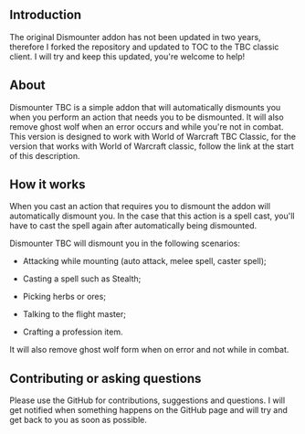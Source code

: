 ## Introduction

The original Dismounter addon has not been updated in two years, therefore I forked the repository and updated to TOC to the TBC classic client. I will try and keep this updated, you're welcome to help! 

## About

Dismounter TBC is a simple addon that will automatically dismounts you when you perform an action that needs you to be dismounted. It will also remove ghost wolf when an error occurs and while you're not in combat. This version is designed to work with World of Warcraft TBC Classic, for the version that works with World of Warcraft classic, follow the link at the start of this description.

## How it works

When you cast an action that requires you to dismount the addon will automatically dismount you. In the case that this action is a spell cast, you'll have to cast the spell again after automatically being dismounted. 

Dismounter TBC will dismount you in the following scenarios:

- Attacking while mounting (auto attack, melee spell, caster spell);

- Casting a spell such as Stealth;

- Picking herbs or ores;

- Talking to the flight master;

- Crafting a profession item. 

It will also remove ghost wolf form when on error and not while in combat. 

## Contributing or asking questions

Please use the GitHub for contributions, suggestions and questions. I will get notified when something happens on the GitHub page and will try and get back to you as soon as possible.